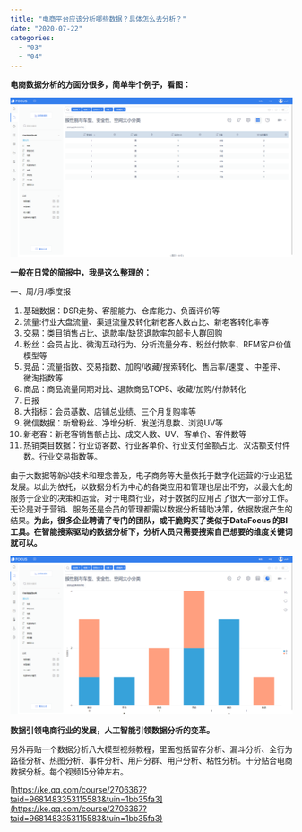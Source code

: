 ```yaml
---
title: "电商平台应该分析哪些数据？具体怎么去分析？"
date: "2020-07-22"
categories: 
  - "03"
  - "04"
---
```


**电商数据分析的方面分很多，简单举个例子，看图：**

![](images/word-image-9.png)

**一般在日常的简报中，我是这么整理的：**

一、周/月/季度报

1. 基础数据：DSR走势、客服能力、仓库能力、负面评价等
2. 流量:行业大盘流量、渠道流量及转化新老客人数占比、新老客转化率等
3. 交易：类目销售占比、退款率/缺货退款率包邮卡人群回购
4. 粉丝：会员占比、微淘互动行为、分析流量分布、粉丝付款率、RFM客户价值模型等
5. 竞品：流量指数、交易指数、加购/收藏/搜索转化、售后率/速度 、中差评、微淘指数等
6. 商品：商品流量同期对比、退款商品TOP5、收藏/加购/付款转化
7. 日报
8. 大指标：会员基数、店铺总业绩、三个月复购率等
9. 微信数据：新增粉丝、净增分析、发送消息数、浏览UV等
10. 新老客：新老客销售额占比、成交人数、UV、客单价、客件数等
11. 热销类目数据：行业访客数、行业客单价、行业支付金额占比、汉沽额支付件数。行业交易指数等。

由于大数据等新兴技术和理念普及，电子商务等大量依托于数字化运营的行业迅猛发展。以此为依托，以数据分析为中心的各类应用和管理也层出不穷，以最大化的服务于企业的决策和运营。对于电商行业，对于数据的应用占了很大一部分工作。无论是对于营销、服务还是会员的管理都需以数据分析辅助决策，依据数据产生的结果。**为此，很多企业聘请了专门的团队，或干脆购买了类似于DataFocus 的BI工具。在智能搜索驱动的数据分析下，分析人员只需要搜索自己想要的维度关键词就可以。**

![](images/word-image-10.png)

**数据引领电商行业的发展，人工智能引领数据分析的变革。**

另外再贴一个数据分析八大模型视频教程，里面包括留存分析、漏斗分析、全行为路径分析、热图分析、事件分析、用户分群、用户分析、粘性分析。十分贴合电商数据分析。每个视频15分钟左右。

[https://ke.qq.com/course/2706367?taid=9681483353115583&tuin=1bb35fa3](https://ke.qq.com/course/2706367?taid=9681483353115583&tuin=1bb35fa3)
